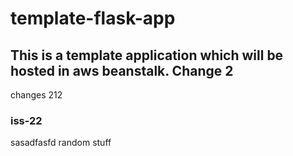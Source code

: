 # template-flask-app

## This is a template application which will be hosted in aws beanstalk. Change 2
changes 212
### iss-22
sasadfasfd
random stuff

